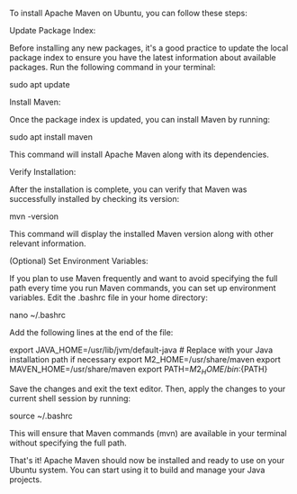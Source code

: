To install Apache Maven on Ubuntu, you can follow these steps:

Update Package Index:

Before installing any new packages, it's a good practice to update the local package index to ensure you have the latest information about available packages. Run the following command in your terminal:


sudo apt update

Install Maven:

Once the package index is updated, you can install Maven by running:



sudo apt install maven

This command will install Apache Maven along with its dependencies.

Verify Installation:

After the installation is complete, you can verify that Maven was successfully installed by checking its version:



mvn -version

This command will display the installed Maven version along with other relevant information.

(Optional) Set Environment Variables:

If you plan to use Maven frequently and want to avoid specifying the full path every time you run Maven commands, you can set up environment variables. Edit the .bashrc file in your home directory:



nano ~/.bashrc


Add the following lines at the end of the file:



export JAVA_HOME=/usr/lib/jvm/default-java  # Replace with your Java installation path if necessary
export M2_HOME=/usr/share/maven
export MAVEN_HOME=/usr/share/maven
export PATH=${M2_HOME}/bin:${PATH}

Save the changes and exit the text editor. Then, apply the changes to your current shell session by running:



source ~/.bashrc

This will ensure that Maven commands (mvn) are available in your terminal without specifying the full path.

That's it! Apache Maven should now be installed and ready to use on your Ubuntu system. You can start using it to build and manage your Java projects.
